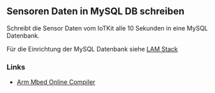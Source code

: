 Sensoren Daten in MySQL DB schreiben
------------------------------------

Schreibt die Sensor Daten vom IoTKit alle 10 Sekunden in eine MySQL Datenbank.

Für die Einrichtung der MySQL Datenbank siehe [LAM Stack](../../LAM/)

### Links

*  [Arm Mbed Online Compiler](https://os.mbed.com/compiler/#import:/teams/IoTKitV3/code/HTTP_POST/)
